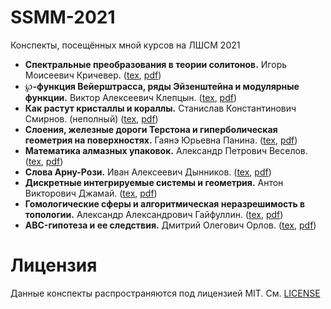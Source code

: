 # SSMM-2021
Конспекты, посещённых мной курсов на ЛШСМ 2021
- **Спектральные преобразования в теории солитонов.** Игорь Моисеевич Кричевер. ([tex](spectral-transformations-in-soliton-theory.tex), [pdf](spectral-transformations-in-soliton-theory.pdf))
- **℘-функция Вейерштрасса, ряды Эйзенштейна и модулярные функции.** Виктор Алексеевич Клепцын. ([tex](modular-functions.tex), [pdf](modular-functions.tex))
- **Как растут кристаллы и кораллы.** Станислав Константинович Смирнов. (неполный) ([tex](crystals-and-corals-growth.tex), [pdf](crystals-and-corals-growth.pdf))
- **Слоения, железные дороги Терстона и гиперболическая геометрия на поверхностях.** Гаянэ Юрьевна Панина. ([tex](crystals-and-corals-growth.tex), [pdf](crystals-and-corals-growth.pdf))
- **Математика алмазных упаковок.** Александр Петрович Веселов. ([tex](diamond-packaging.tex), [pdf](diamond-packaging.pdf))
- **Слова Арну-Рози.** Иван Алексеевич Дынников. ([tex](Arnoux-Rosi-words.tex), [pdf](Arnoux-Rosi-words.pdf))
- **Дискретные интегрируемые системы и геометрия.** Антон Викторович Джамай. ([tex](discrete-integrable-systems-and-geometry.tex), [pdf](discrete-integrable-systems-and-geometry.pdf))
- **Гомологические сферы и алгоритмическая неразрешимость в топологии.** Александр Александрович Гайфуллин. ([tex](decidability-in-topology.tex), [pdf](decidability-in-topology.pdf))
- **ABC-гипотеза и ее следствия.** Дмитрий Олегович Орлов. ([tex](abc-conjecture.tex), [pdf](abc-conjecture.pdf))

# Лицензия
Данные конспекты распространяются под лицензией MIT. См. [LICENSE](LICENSE)